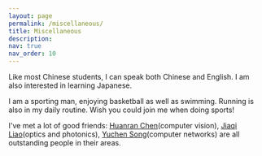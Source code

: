 ```yaml
---
layout: page
permalink: /miscellaneous/
title: Miscellaneous
description: 
nav: true
nav_order: 10
---
```


Like most Chinese students, I can speak both Chinese and English. I am also interested in learning Japanese.

I am a sporting man, enjoying basketball as well as swimming. Running is also in my daily routine. Wish you could join me when doing sports!

I've met a lot of good friends: [Huanran Chen](https://huanranchen.github.io/)(computer vision), [Jiaqi Liao](https://skqliiiao.github.io/)(optics and photonics), [Yuchen Song](https://sycstudio.com/)(computer networks) are all outstanding people in their areas.